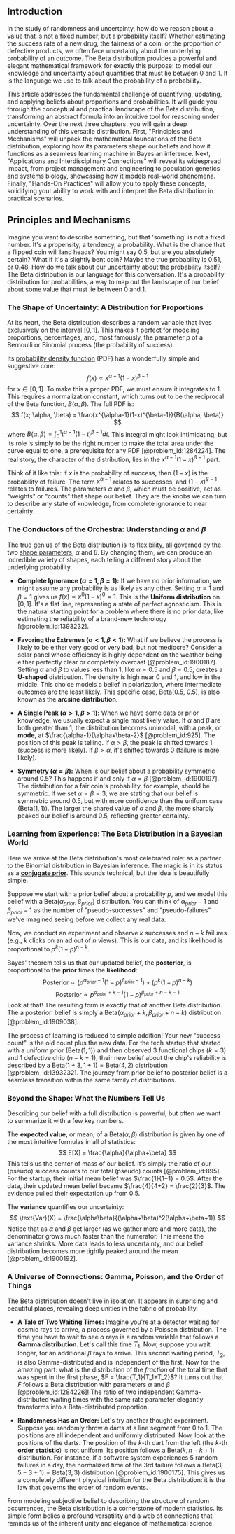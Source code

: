 ## Introduction
In the study of randomness and uncertainty, how do we reason about a value that is not a fixed number, but a probability itself? Whether estimating the success rate of a new drug, the fairness of a coin, or the proportion of defective products, we often face uncertainty about the underlying probability of an outcome. The Beta distribution provides a powerful and elegant mathematical framework for exactly this purpose: to model our knowledge and uncertainty about quantities that must lie between 0 and 1. It is the language we use to talk about the probability of a probability.

This article addresses the fundamental challenge of quantifying, updating, and applying beliefs about proportions and probabilities. It will guide you through the conceptual and practical landscape of the Beta distribution, transforming an abstract formula into an intuitive tool for reasoning under uncertainty. Over the next three chapters, you will gain a deep understanding of this versatile distribution. First, "Principles and Mechanisms" will unpack the mathematical foundations of the Beta distribution, exploring how its parameters shape our beliefs and how it functions as a seamless learning machine in Bayesian inference. Next, "Applications and Interdisciplinary Connections" will reveal its widespread impact, from project management and engineering to population genetics and systems biology, showcasing how it models real-world phenomena. Finally, "Hands-On Practices" will allow you to apply these concepts, solidifying your ability to work with and interpret the Beta distribution in practical scenarios.

## Principles and Mechanisms

Imagine you want to describe something, but that 'something' is not a fixed number. It's a propensity, a tendency, a probability. What is the chance that a flipped coin will land heads? You might say 0.5, but are you absolutely certain? What if it's a slightly bent coin? Maybe the true probability is 0.51, or 0.48. How do we talk about our uncertainty about the probability itself? The Beta distribution is our language for this conversation. It's a probability distribution for probabilities, a way to map out the landscape of our belief about some value that must lie between 0 and 1.

### The Shape of Uncertainty: A Distribution for Proportions

At its heart, the Beta distribution describes a random variable that lives exclusively on the interval $[0, 1]$. This makes it perfect for modeling proportions, percentages, and, most famously, the parameter $p$ of a Bernoulli or Binomial process (the probability of success).

Its [probability density function](@article_id:140116) (PDF) has a wonderfully simple and suggestive core:
$$ f(x) \propto x^{\alpha-1}(1-x)^{\beta-1} $$
for $x \in [0, 1]$. To make this a proper PDF, we must ensure it integrates to 1. This requires a normalization constant, which turns out to be the reciprocal of the Beta function, $B(\alpha, \beta)$. The full PDF is:
$$ f(x; \alpha, \beta) = \frac{x^{\alpha-1}(1-x)^{\beta-1}}{B(\alpha, \beta)} $$
where $B(\alpha, \beta) = \int_0^1 t^{\alpha-1}(1-t)^{\beta-1} dt$. This integral might look intimidating, but its role is simply to be the right number to make the total area under the curve equal to one, a prerequisite for any PDF [@problem_id:1284224]. The real story, the character of the distribution, lies in the $x^{\alpha-1}(1-x)^{\beta-1}$ part.

Think of it like this: if $x$ is the probability of success, then $(1-x)$ is the probability of failure. The term $x^{\alpha-1}$ relates to successes, and $(1-x)^{\beta-1}$ relates to failures. The parameters $\alpha$ and $\beta$, which must be positive, act as "weights" or "counts" that shape our belief. They are the knobs we can turn to describe any state of knowledge, from complete ignorance to near certainty.

### The Conductors of the Orchestra: Understanding $\alpha$ and $\beta$

The true genius of the Beta distribution is its flexibility, all governed by the two [shape parameters](@article_id:270106), $\alpha$ and $\beta$. By changing them, we can produce an incredible variety of shapes, each telling a different story about the underlying probability.

*   **Complete Ignorance ($\alpha=1, \beta=1$):** If we have no prior information, we might assume any probability is as likely as any other. Setting $\alpha=1$ and $\beta=1$ gives us $f(x) \propto x^0(1-x)^0 = 1$. This is the **Uniform distribution** on $[0,1]$. It's a flat line, representing a state of perfect agnosticism. This is the natural starting point for a problem where there is no prior data, like estimating the reliability of a brand-new technology [@problem_id:1393232].

*   **Favoring the Extremes ($\alpha \lt 1, \beta \lt 1$):** What if we believe the process is likely to be either very good or very bad, but not mediocre? Consider a solar panel whose efficiency is highly dependent on the weather being either perfectly clear or completely overcast [@problem_id:1900187]. Setting $\alpha$ and $\beta$ to values less than 1, like $\alpha=0.5$ and $\beta=0.5$, creates a **U-shaped** distribution. The density is high near 0 and 1, and low in the middle. This choice models a belief in polarization, where intermediate outcomes are the least likely. This specific case, Beta(0.5, 0.5), is also known as the **arcsine distribution**.

*   **A Single Peak ($\alpha \gt 1, \beta \gt 1$):** When we have some data or prior knowledge, we usually expect a single most likely value. If $\alpha$ and $\beta$ are both greater than 1, the distribution becomes unimodal, with a peak, or **mode**, at $\frac{\alpha-1}{\alpha+\beta-2}$ [@problem_id:925]. The position of this peak is telling. If $\alpha \gt \beta$, the peak is shifted towards 1 (success is more likely). If $\beta \gt \alpha$, it's shifted towards 0 (failure is more likely).

*   **Symmetry ($\alpha = \beta$):** When is our belief about a probability symmetric around 0.5? This happens if and only if $\alpha = \beta$ [@problem_id:1900197]. The distribution for a fair coin's probability, for example, should be symmetric. If we set $\alpha = \beta = 3$, we are stating that our belief is symmetric around 0.5, but with more confidence than the uniform case ($\text{Beta}(1, 1)$). The larger the shared value of $\alpha$ and $\beta$, the more sharply peaked our belief is around 0.5, reflecting greater certainty.

### Learning from Experience: The Beta Distribution in a Bayesian World

Here we arrive at the Beta distribution's most celebrated role: as a partner to the Binomial distribution in Bayesian inference. The magic is in its status as a **[conjugate prior](@article_id:175818)**. This sounds technical, but the idea is beautifully simple.

Suppose we start with a prior belief about a probability $p$, and we model this belief with a $\text{Beta}(\alpha_{prior}, \beta_{prior})$ distribution. You can think of $\alpha_{prior}-1$ and $\beta_{prior}-1$ as the number of "pseudo-successes" and "pseudo-failures" we've imagined seeing before we collect any real data.

Now, we conduct an experiment and observe $k$ successes and $n-k$ failures (e.g., $k$ clicks on an ad out of $n$ views). This is our data, and its likelihood is proportional to $p^k(1-p)^{n-k}$.

Bayes' theorem tells us that our updated belief, the **posterior**, is proportional to the **prior** times the **likelihood**:
$$ \text{Posterior} \propto (p^{\alpha_{prior}-1}(1-p)^{\beta_{prior}-1}) \times (p^k(1-p)^{n-k}) $$
$$ \text{Posterior} \propto p^{\alpha_{prior}+k-1}(1-p)^{\beta_{prior}+n-k-1} $$
Look at that! The resulting form is exactly that of another Beta distribution. The a posteriori belief is simply a $\text{Beta}(\alpha_{prior}+k, \beta_{prior}+n-k)$ distribution [@problem_id:1909038].

The process of learning is reduced to simple addition! Your new "success count" is the old count plus the new data. For the tech startup that started with a uniform prior ($\text{Beta}(1, 1)$) and then observed 3 functional chips ($k=3$) and 1 defective chip ($n-k=1$), their new belief about the chip's reliability is described by a $\text{Beta}(1+3, 1+1) = \text{Beta}(4, 2)$ distribution [@problem_id:1393232]. The journey from prior belief to posterior belief is a seamless transition within the same family of distributions.

### Beyond the Shape: What the Numbers Tell Us

Describing our belief with a full distribution is powerful, but often we want to summarize it with a few key numbers.

The **expected value**, or mean, of a $\text{Beta}(\alpha, \beta)$ distribution is given by one of the most intuitive formulas in all of statistics:
$$ E[X] = \frac{\alpha}{\alpha+\beta} $$
This tells us the center of mass of our belief. It's simply the ratio of our (pseudo) success counts to our total (pseudo) counts [@problem_id:895]. For the startup, their initial mean belief was $\frac{1}{1+1} = 0.5$. After the data, their updated mean belief became $\frac{4}{4+2} = \frac{2}{3}$. The evidence pulled their expectation up from 0.5.

The **variance** quantifies our uncertainty:
$$ \text{Var}(X) = \frac{\alpha\beta}{(\alpha+\beta)^2(\alpha+\beta+1)} $$
Notice that as $\alpha$ and $\beta$ get larger (as we gather more and more data), the denominator grows much faster than the numerator. This means the variance shrinks. More data leads to less uncertainty, and our belief distribution becomes more tightly peaked around the mean [@problem_id:1900192].

### A Universe of Connections: Gamma, Poisson, and the Order of Things

The Beta distribution doesn't live in isolation. It appears in surprising and beautiful places, revealing deep unities in the fabric of probability.

*   **A Tale of Two Waiting Times:** Imagine you're at a detector waiting for cosmic rays to arrive, a process governed by a Poisson distribution. The time you have to wait to see $\alpha$ rays is a random variable that follows a **Gamma distribution**. Let's call this time $T_1$. Now, suppose you wait longer, for an additional $\beta$ rays to arrive. This second waiting period, $T_2$, is also Gamma-distributed and is independent of the first. Now for the amazing part: what is the distribution of the *fraction* of the total time that was spent in the first phase, $F = \frac{T_1}{T_1+T_2}$? It turns out that $F$ follows a Beta distribution with parameters $\alpha$ and $\beta$ [@problem_id:1284226]! The ratio of two independent Gamma-distributed waiting times with the same rate parameter elegantly transforms into a Beta-distributed proportion.

*   **Randomness Has an Order:** Let's try another thought experiment. Suppose you randomly throw $n$ darts at a line segment from 0 to 1. The positions are all independent and uniformly distributed. Now, look at the positions of the darts. The position of the $k$-th dart from the left (the $k$-th **order statistic**) is not uniform. Its position follows a $\text{Beta}(k, n-k+1)$ distribution. For instance, if a software system experiences 5 random failures in a day, the normalized time of the 3rd failure follows a $\text{Beta}(3, 5-3+1) = \text{Beta}(3, 3)$ distribution [@problem_id:1900175]. This gives us a completely different physical intuition for the Beta distribution: it is the law that governs the order of random events.

From modeling subjective belief to describing the structure of random occurrences, the Beta distribution is a cornerstone of modern statistics. Its simple form belies a profound versatility and a web of connections that reminds us of the inherent unity and elegance of mathematical science.